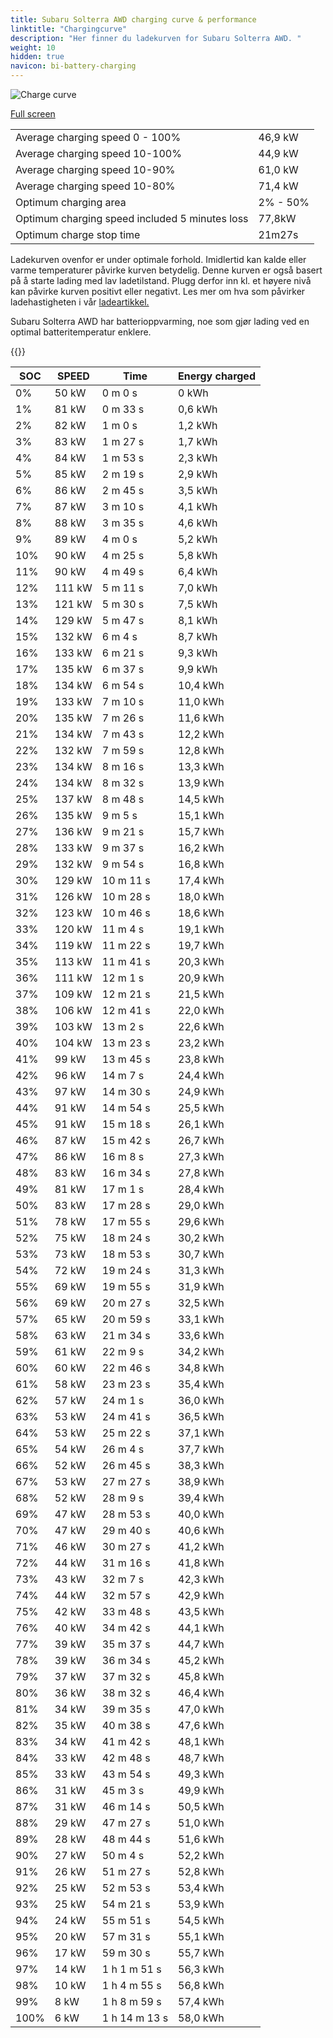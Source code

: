 ```yaml
---
title: Subaru Solterra AWD charging curve & performance
linktitle: "Chargingcurve"
description: "Her finner du ladekurven for Subaru Solterra AWD. "
weight: 10
hidden: true
navicon: bi-battery-charging
---
```

<!-- markdownlint-disable MD033 -->
<img src="../chargingcurve.svg" alt="Charge curve" class="img-fluid">

[Full screen](../chargingcurve.svg)


<table class="table table-striped">
<tbody>
<tr>
<td>Average charging speed 0 - 100% </td><td>46,9 kW</td>
</tr>
<tr>
<td>Average charging speed 10-100% </td><td>44,9 kW</td>
</tr>
<tr>
<td>Average charging speed 10-90% </td><td>61,0 kW</td>
</tr>
<tr>
<td>Average charging speed 10-80% </td><td>71,4 kW</td>
</tr>
<tr>
<td>Optimum charging area</td><td>2% - 50%</td>
</tr>
<tr>
<td>Optimum charging speed included 5 minutes loss</td><td>77,8kW</td>
</tr>
<tr>
<td>Optimum charge stop time </td><td>21m27s</td>
</tr>
</tbody>
</table>


Ladekurven ovenfor er under optimale forhold. Imidlertid kan kalde eller varme temperaturer påvirke kurven betydelig. Denne kurven er også basert på å starte lading med lav ladetilstand. Plugg derfor inn kl. et høyere nivå kan påvirke kurven positivt eller negativt. Les mer om hva som påvirker ladehastigheten i vår [ladeartikkel.](../../../../../technology/battery/charging/) 


Subaru Solterra AWD har batterioppvarming, noe som gjør lading ved en optimal batteritemperatur enklere. 


{{<evkxdisplayaddarticle />}}
<table class="table table-striped">
<thead>
<tr><th>SOC</th><th>SPEED</th><th>Time</th><th>Energy charged</th></tr>
</thead>
<tbody>
<tr>
<td>0%</td><td>50 kW</td><td> 0 m 0 s </td><td>0 kWh </td>
</tr>
<tr>
<td>1%</td><td>81 kW</td><td> 0 m 33 s </td><td>0,6 kWh </td>
</tr>
<tr>
<td>2%</td><td>82 kW</td><td> 1 m 0 s </td><td>1,2 kWh </td>
</tr>
<tr>
<td>3%</td><td>83 kW</td><td> 1 m 27 s </td><td>1,7 kWh </td>
</tr>
<tr>
<td>4%</td><td>84 kW</td><td> 1 m 53 s </td><td>2,3 kWh </td>
</tr>
<tr>
<td>5%</td><td>85 kW</td><td> 2 m 19 s </td><td>2,9 kWh </td>
</tr>
<tr>
<td>6%</td><td>86 kW</td><td> 2 m 45 s </td><td>3,5 kWh </td>
</tr>
<tr>
<td>7%</td><td>87 kW</td><td> 3 m 10 s </td><td>4,1 kWh </td>
</tr>
<tr>
<td>8%</td><td>88 kW</td><td> 3 m 35 s </td><td>4,6 kWh </td>
</tr>
<tr>
<td>9%</td><td>89 kW</td><td> 4 m 0 s </td><td>5,2 kWh </td>
</tr>
<tr>
<td>10%</td><td>90 kW</td><td> 4 m 25 s </td><td>5,8 kWh </td>
</tr>
<tr>
<td>11%</td><td>90 kW</td><td> 4 m 49 s </td><td>6,4 kWh </td>
</tr>
<tr>
<td>12%</td><td>111 kW</td><td> 5 m 11 s </td><td>7,0 kWh </td>
</tr>
<tr>
<td>13%</td><td>121 kW</td><td> 5 m 30 s </td><td>7,5 kWh </td>
</tr>
<tr>
<td>14%</td><td>129 kW</td><td> 5 m 47 s </td><td>8,1 kWh </td>
</tr>
<tr>
<td>15%</td><td>132 kW</td><td> 6 m 4 s </td><td>8,7 kWh </td>
</tr>
<tr>
<td>16%</td><td>133 kW</td><td> 6 m 21 s </td><td>9,3 kWh </td>
</tr>
<tr>
<td>17%</td><td>135 kW</td><td> 6 m 37 s </td><td>9,9 kWh </td>
</tr>
<tr>
<td>18%</td><td>134 kW</td><td> 6 m 54 s </td><td>10,4 kWh </td>
</tr>
<tr>
<td>19%</td><td>133 kW</td><td> 7 m 10 s </td><td>11,0 kWh </td>
</tr>
<tr>
<td>20%</td><td>135 kW</td><td> 7 m 26 s </td><td>11,6 kWh </td>
</tr>
<tr>
<td>21%</td><td>134 kW</td><td> 7 m 43 s </td><td>12,2 kWh </td>
</tr>
<tr>
<td>22%</td><td>132 kW</td><td> 7 m 59 s </td><td>12,8 kWh </td>
</tr>
<tr>
<td>23%</td><td>134 kW</td><td> 8 m 16 s </td><td>13,3 kWh </td>
</tr>
<tr>
<td>24%</td><td>134 kW</td><td> 8 m 32 s </td><td>13,9 kWh </td>
</tr>
<tr>
<td>25%</td><td>137 kW</td><td> 8 m 48 s </td><td>14,5 kWh </td>
</tr>
<tr>
<td>26%</td><td>135 kW</td><td> 9 m 5 s </td><td>15,1 kWh </td>
</tr>
<tr>
<td>27%</td><td>136 kW</td><td> 9 m 21 s </td><td>15,7 kWh </td>
</tr>
<tr>
<td>28%</td><td>133 kW</td><td> 9 m 37 s </td><td>16,2 kWh </td>
</tr>
<tr>
<td>29%</td><td>132 kW</td><td> 9 m 54 s </td><td>16,8 kWh </td>
</tr>
<tr>
<td>30%</td><td>129 kW</td><td> 10 m 11 s </td><td>17,4 kWh </td>
</tr>
<tr>
<td>31%</td><td>126 kW</td><td> 10 m 28 s </td><td>18,0 kWh </td>
</tr>
<tr>
<td>32%</td><td>123 kW</td><td> 10 m 46 s </td><td>18,6 kWh </td>
</tr>
<tr>
<td>33%</td><td>120 kW</td><td> 11 m 4 s </td><td>19,1 kWh </td>
</tr>
<tr>
<td>34%</td><td>119 kW</td><td> 11 m 22 s </td><td>19,7 kWh </td>
</tr>
<tr>
<td>35%</td><td>113 kW</td><td> 11 m 41 s </td><td>20,3 kWh </td>
</tr>
<tr>
<td>36%</td><td>111 kW</td><td> 12 m 1 s </td><td>20,9 kWh </td>
</tr>
<tr>
<td>37%</td><td>109 kW</td><td> 12 m 21 s </td><td>21,5 kWh </td>
</tr>
<tr>
<td>38%</td><td>106 kW</td><td> 12 m 41 s </td><td>22,0 kWh </td>
</tr>
<tr>
<td>39%</td><td>103 kW</td><td> 13 m 2 s </td><td>22,6 kWh </td>
</tr>
<tr>
<td>40%</td><td>104 kW</td><td> 13 m 23 s </td><td>23,2 kWh </td>
</tr>
<tr>
<td>41%</td><td>99 kW</td><td> 13 m 45 s </td><td>23,8 kWh </td>
</tr>
<tr>
<td>42%</td><td>96 kW</td><td> 14 m 7 s </td><td>24,4 kWh </td>
</tr>
<tr>
<td>43%</td><td>97 kW</td><td> 14 m 30 s </td><td>24,9 kWh </td>
</tr>
<tr>
<td>44%</td><td>91 kW</td><td> 14 m 54 s </td><td>25,5 kWh </td>
</tr>
<tr>
<td>45%</td><td>91 kW</td><td> 15 m 18 s </td><td>26,1 kWh </td>
</tr>
<tr>
<td>46%</td><td>87 kW</td><td> 15 m 42 s </td><td>26,7 kWh </td>
</tr>
<tr>
<td>47%</td><td>86 kW</td><td> 16 m 8 s </td><td>27,3 kWh </td>
</tr>
<tr>
<td>48%</td><td>83 kW</td><td> 16 m 34 s </td><td>27,8 kWh </td>
</tr>
<tr>
<td>49%</td><td>81 kW</td><td> 17 m 1 s </td><td>28,4 kWh </td>
</tr>
<tr>
<td>50%</td><td>83 kW</td><td> 17 m 28 s </td><td>29,0 kWh </td>
</tr>
<tr>
<td>51%</td><td>78 kW</td><td> 17 m 55 s </td><td>29,6 kWh </td>
</tr>
<tr>
<td>52%</td><td>75 kW</td><td> 18 m 24 s </td><td>30,2 kWh </td>
</tr>
<tr>
<td>53%</td><td>73 kW</td><td> 18 m 53 s </td><td>30,7 kWh </td>
</tr>
<tr>
<td>54%</td><td>72 kW</td><td> 19 m 24 s </td><td>31,3 kWh </td>
</tr>
<tr>
<td>55%</td><td>69 kW</td><td> 19 m 55 s </td><td>31,9 kWh </td>
</tr>
<tr>
<td>56%</td><td>69 kW</td><td> 20 m 27 s </td><td>32,5 kWh </td>
</tr>
<tr>
<td>57%</td><td>65 kW</td><td> 20 m 59 s </td><td>33,1 kWh </td>
</tr>
<tr>
<td>58%</td><td>63 kW</td><td> 21 m 34 s </td><td>33,6 kWh </td>
</tr>
<tr>
<td>59%</td><td>61 kW</td><td> 22 m 9 s </td><td>34,2 kWh </td>
</tr>
<tr>
<td>60%</td><td>60 kW</td><td> 22 m 46 s </td><td>34,8 kWh </td>
</tr>
<tr>
<td>61%</td><td>58 kW</td><td> 23 m 23 s </td><td>35,4 kWh </td>
</tr>
<tr>
<td>62%</td><td>57 kW</td><td> 24 m 1 s </td><td>36,0 kWh </td>
</tr>
<tr>
<td>63%</td><td>53 kW</td><td> 24 m 41 s </td><td>36,5 kWh </td>
</tr>
<tr>
<td>64%</td><td>53 kW</td><td> 25 m 22 s </td><td>37,1 kWh </td>
</tr>
<tr>
<td>65%</td><td>54 kW</td><td> 26 m 4 s </td><td>37,7 kWh </td>
</tr>
<tr>
<td>66%</td><td>52 kW</td><td> 26 m 45 s </td><td>38,3 kWh </td>
</tr>
<tr>
<td>67%</td><td>53 kW</td><td> 27 m 27 s </td><td>38,9 kWh </td>
</tr>
<tr>
<td>68%</td><td>52 kW</td><td> 28 m 9 s </td><td>39,4 kWh </td>
</tr>
<tr>
<td>69%</td><td>47 kW</td><td> 28 m 53 s </td><td>40,0 kWh </td>
</tr>
<tr>
<td>70%</td><td>47 kW</td><td> 29 m 40 s </td><td>40,6 kWh </td>
</tr>
<tr>
<td>71%</td><td>46 kW</td><td> 30 m 27 s </td><td>41,2 kWh </td>
</tr>
<tr>
<td>72%</td><td>44 kW</td><td> 31 m 16 s </td><td>41,8 kWh </td>
</tr>
<tr>
<td>73%</td><td>43 kW</td><td> 32 m 7 s </td><td>42,3 kWh </td>
</tr>
<tr>
<td>74%</td><td>44 kW</td><td> 32 m 57 s </td><td>42,9 kWh </td>
</tr>
<tr>
<td>75%</td><td>42 kW</td><td> 33 m 48 s </td><td>43,5 kWh </td>
</tr>
<tr>
<td>76%</td><td>40 kW</td><td> 34 m 42 s </td><td>44,1 kWh </td>
</tr>
<tr>
<td>77%</td><td>39 kW</td><td> 35 m 37 s </td><td>44,7 kWh </td>
</tr>
<tr>
<td>78%</td><td>39 kW</td><td> 36 m 34 s </td><td>45,2 kWh </td>
</tr>
<tr>
<td>79%</td><td>37 kW</td><td> 37 m 32 s </td><td>45,8 kWh </td>
</tr>
<tr>
<td>80%</td><td>36 kW</td><td> 38 m 32 s </td><td>46,4 kWh </td>
</tr>
<tr>
<td>81%</td><td>34 kW</td><td> 39 m 35 s </td><td>47,0 kWh </td>
</tr>
<tr>
<td>82%</td><td>35 kW</td><td> 40 m 38 s </td><td>47,6 kWh </td>
</tr>
<tr>
<td>83%</td><td>34 kW</td><td> 41 m 42 s </td><td>48,1 kWh </td>
</tr>
<tr>
<td>84%</td><td>33 kW</td><td> 42 m 48 s </td><td>48,7 kWh </td>
</tr>
<tr>
<td>85%</td><td>33 kW</td><td> 43 m 54 s </td><td>49,3 kWh </td>
</tr>
<tr>
<td>86%</td><td>31 kW</td><td> 45 m 3 s </td><td>49,9 kWh </td>
</tr>
<tr>
<td>87%</td><td>31 kW</td><td> 46 m 14 s </td><td>50,5 kWh </td>
</tr>
<tr>
<td>88%</td><td>29 kW</td><td> 47 m 27 s </td><td>51,0 kWh </td>
</tr>
<tr>
<td>89%</td><td>28 kW</td><td> 48 m 44 s </td><td>51,6 kWh </td>
</tr>
<tr>
<td>90%</td><td>27 kW</td><td> 50 m 4 s </td><td>52,2 kWh </td>
</tr>
<tr>
<td>91%</td><td>26 kW</td><td> 51 m 27 s </td><td>52,8 kWh </td>
</tr>
<tr>
<td>92%</td><td>25 kW</td><td> 52 m 53 s </td><td>53,4 kWh </td>
</tr>
<tr>
<td>93%</td><td>25 kW</td><td> 54 m 21 s </td><td>53,9 kWh </td>
</tr>
<tr>
<td>94%</td><td>24 kW</td><td> 55 m 51 s </td><td>54,5 kWh </td>
</tr>
<tr>
<td>95%</td><td>20 kW</td><td> 57 m 31 s </td><td>55,1 kWh </td>
</tr>
<tr>
<td>96%</td><td>17 kW</td><td> 59 m 30 s </td><td>55,7 kWh </td>
</tr>
<tr>
<td>97%</td><td>14 kW</td><td>1 h 1 m 51 s </td><td>56,3 kWh </td>
</tr>
<tr>
<td>98%</td><td>10 kW</td><td>1 h 4 m 55 s </td><td>56,8 kWh </td>
</tr>
<tr>
<td>99%</td><td>8 kW</td><td>1 h 8 m 59 s </td><td>57,4 kWh </td>
</tr>
<tr>
<td>100%</td><td>6 kW</td><td>1 h 14 m 13 s </td><td>58,0 kWh </td>
</tr>
</tbody>
</table>

